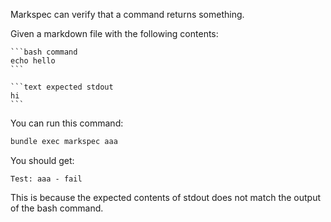 Markspec can verify that a command returns something.

Given a markdown file with the following contents:

~~~text file:aaa
```bash command
echo hello
```

```text expected stdout
hi
```
~~~

You can run this command:

```bash command
bundle exec markspec aaa
```

You should get:

```text expected stdout
Test: aaa - fail
```

This is because the expected contents of stdout does not match the output of the bash command.
